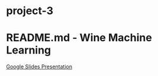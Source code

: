 # project-3
# README.md - Wine Machine Learning

[Google Slides Presentation](https://docs.google.com/presentation/d/1N-f0Op63flI7O2gbPgGN0Pstkd7OkGQKAus4lXZFlB0/edit?usp=sharing)

